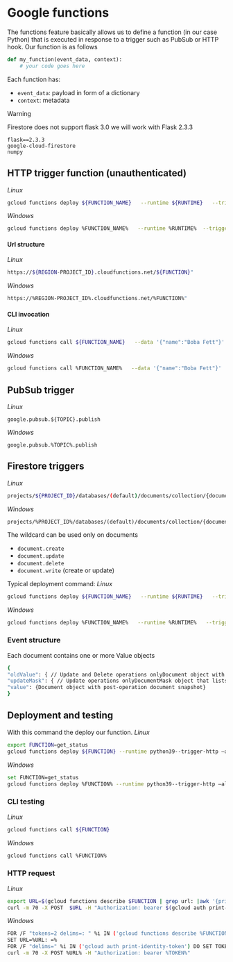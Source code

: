 # Google functions
The functions feature basically allows us to define a function (in our case Python) that is executed in response to a trigger such as PubSub or HTTP hook. Our function is as follows

```python
def my_function(event_data, context):
    # your code goes here
```
Each function has:
 - `event_data`: payload in form of a dictionary
 - `context`: metadata

> [!WARNING]
> Firestore does not support flask 3.0 we will work with Flask 2.3.3


```text
flask==2.3.3
google-cloud-firestore
numpy
```







## HTTP trigger function (unauthenticated)
*Linux*
```bash
gcloud functions deploy ${FUNCTION_NAME}   --runtime ${RUNTIME}   --trigger-http --allow-unauthenticated
```
*Windows*
```bash
gcloud functions deploy %FUNCTION_NAME%   --runtime %RUNTIME%  --trigger-http --allow unauthenticated
```
#### Url structure
*Linux*
```bash
https://${REGION-PROJECT_ID}.cloudfunctions.net/${FUNCTION}"
```
*Windows*
```bash
https://%REGION-PROJECT_ID%.cloudfunctions.net/%FUNCTION%"
```
#### CLI invocation
*Linux*
```bash
gcloud functions call ${FUNCTION_NAME}   --data '{"name":"Boba Fett"}'
```
*Windows*
```bash
gcloud functions call %FUNCTION_NAME%   --data '{"name":"Boba Fett"}'
```
## PubSub trigger
*Linux*
```
google.pubsub.${TOPIC}.publish
```
*Windows*
```
google.pubsub.%TOPIC%.publish
```
## Firestore triggers
*Linux*
```bash
projects/${PROJECT_ID}/databases/(default)/documents/collection/{document_wildcard}
```
*Windows*
```
projects/%PROJECT_ID%/databases/(default)/documents/collection/{document_wildcard}
```
The wildcard can be used only on documents

 - `document.create`
 - `document.update`
 - `document.delete`
 - `document.write` (create or update)


Typical deployment command:
*Linux*
```bash
gcloud functions deploy ${FUNCTION_NAME}   --runtime ${RUNTIME}   --trigger-event "${EVENT_TYPE}"--trigger-resource "${DOCUMENT_PATH}"
```
*Windows*
```bash
gcloud functions deploy %FUNCTION_NAME%   --runtime %RUNTIME%   --trigger-event "%EVENT_TYPE%"--trigger-resource "%DOCUMENT_PATH%"
```

### Event structure
Each document contains one or more Value objects
```bash
{
"oldValue": { // Update and Delete operations onlyDocument object with pre-operation document snapshot},
"updateMask": { // Update operations onlyDocumentMask object that lists changed fields.},
"value": {Document object with post-operation document snapshot}
}
```

## Deployment and testing
With this command the deploy our function.
*Linux* 
```bash
export FUNCTION=get_status
gcloud functions deploy ${FUNCTION} --runtime python39--trigger-http –allow-unauthenticated --docker-registry=artifact-registry --no-gen2
```

*Windows*
```bash
set FUNCTION=get_status
gcloud functions deploy %FUNCTION% --runtime python39--trigger-http –allow-unauthenticated --docker-registry=artifact-registry --no-gen2
```

### CLI testing
*Linux*
```bash
gcloud functions call ${FUNCTION}
```
*Windows*
```bash
gcloud functions call %FUNCTION%
```
### HTTP request
*Linux*
```bash
export URL=$(gcloud functions describe $FUNCTION | grep url: |awk '{print $2}')
curl -m 70 -X POST  $URL -H "Authorization: bearer $(gcloud auth print-identity-token)"
```
*Windows*
```bash
FOR /F "tokens=2 delims=: " %i IN ('gcloud functions describe %FUNCTION% ^| findstr "url:"') DO SET URL=%i
SET URL=%URL: =%
FOR /F "delims=" %i IN ('gcloud auth print-identity-token') DO SET TOKEN=%i
curl -m 70 -X POST %URL% -H "Authorization: bearer %TOKEN%"
```


